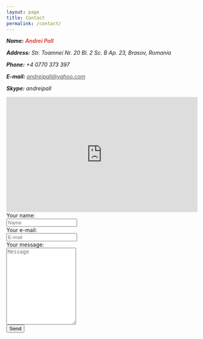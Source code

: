 ```yaml
---
layout: page
title: Contact
permalink: /contact/
---
```

<div class="content">
  <address id="address">
    <p><strong>Name:</strong> <strong style="color: #da4939;">Andrei Pall</strong></p>
    <p><strong>Address:</strong> Str. Toamnei Nr. 20 Bl. 2 Sc. B Ap. 23, Brasov, Romania</p>
    <p><strong>Phone:</strong> +4 0770 373 397</p>
    <p><strong>E-mail:</strong> <a href="mailto:andreipall@yahoo.com" style="color: #515151;">andreipall@yahoo.com</a></p>
    <p><strong>Skype:</strong> andreipall</p>
  </address>
  <iframe id="map" src="https://www.google.com/maps/embed?pb=!1m18!1m12!1m3!1d1394.4661106033652!2d25.614286658279134!3d45.65218286967391!2m3!1f0!2f0!3f0!3m2!1i1024!2i768!4f13.1!3m3!1m2!1s0x40b35c78551ae2dd%3A0x61ccb06b9fd42cdc!2sStrada+Toamnei+20%2C+Bra%C8%99ov!5e0!3m2!1sro!2sro!4v1493644395397" width="500" height="300" frameborder="0"></iframe>
  <br style="clear: both;" />
  <div id="contact-form">
	  <form action="https://formspree.io/xwkpwnpa" method="POST">
		<div class="row">
			<div class="col-25"><label for="name">Your name:</label></div>
			<div class="col-75"><input type="text" name="name" id="name" placeholder="Name" required></div>
		</div>
		<div class="row">
		  <div class="col-25"><label for="email">Your e-mail:</label></div>
		  <div class="col-75"><input type="email" name="_replyto" id="email" placeholder="E-mail" required></div>
		</div>
		<div class="row">
		  <div class="col-25"><label for="message">Your message:</label></div>
		  <div class="col-75"><textarea name="message" id="message" style="height:200px" placeholder="Message" required></textarea></div>
		</div>
		<div class="row">
		  <input type="submit" value="Send">
		</div>
	  </form>
  </div>
</div>

